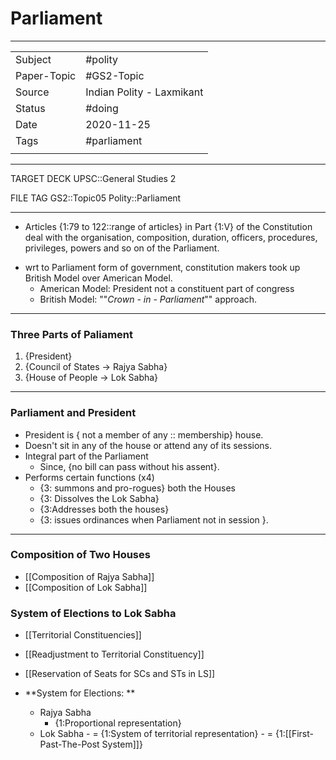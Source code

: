 # Parliament

***

|             |                           |
| ----------- | ------------------------- |
| Subject     | #polity                   |
| Paper-Topic | #GS2-Topic                |
| Source      | Indian Polity - Laxmikant |
| Status      | #doing                    |
| Date        | 2020-11-25                |
| Tags        | #parliament               |
|             |                           |

***

TARGET DECK
UPSC::General Studies 2

FILE TAG
GS2::Topic05 Polity::Parliament

***

*   Articles {1:79 to 122::range of articles} in Part {1:V} of the Constitution deal with the organisation, composition, duration, officers, procedures, privileges, powers and so on of the Parliament.
<!--ID: 1606267016636-->

* wrt to Parliament form of government, constitution makers took up British Model over American Model.
	* American Model: President not a constituent part of congress
	* British Model: ""*Crown - in - Parliament*"" approach.

---

### Three Parts of Paliament
1.  {President}
2. {Council of States -> Rajya Sabha}
3. {House of People -> Lok Sabha}
<!--ID: 1606267016680-->


---

### Parliament and President
* President is { not a member of any :: membership} house.
* Doesn't sit in any of the house or attend any of its sessions.
* Integral part of the Parliament
	* Since, {no bill can pass without his assent}.
* Performs certain functions (x4)
	* {3: summons and pro-rogues} both the Houses
	* {3: Dissolves the Lok Sabha}
	* {3:Addresses both the houses}
	* {3: issues ordinances when Parliament not in session }.
<!--ID: 1606267016715-->

---

### Composition of Two Houses
- [[Composition of Rajya Sabha]]
- [[Composition of Lok Sabha]]

### System of Elections to Lok Sabha
- [[Territorial Constituencies]]
- [[Readjustment to Territorial Constituency]]
- [[Reservation of Seats for SCs and STs in LS]]

- **System for Elections: **
	- Rajya Sabha 
		-  {1:Proportional representation} 
	- Lok Sabha
			-  = {1:System of territorial representation} 
			-  = {1:[[First-Past-The-Post System]]}
<!--ID: 1606267016757-->














